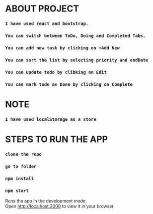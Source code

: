 # ABOUT PROJECT

### `I have used react and bootstrap.`
### `You can switch between ToDo, Doing and Completed Tabs.`
### `You can add new task by clicking on +Add New`
### `You can sort the list by selecting priority and endDate`
### `You can update todo by clibking on Edit`
### `You can mark todo as Done by clicking on Complete`

# NOTE
### `I have used localStorage as a store`

# STEPS TO RUN THE APP

### `clone the repo`

### `go to folder`

### `npm install`

### `npm start`

Runs the app in the development mode.\
Open [http://localhost:3000](http://localhost:3000) to view it in your browser.


